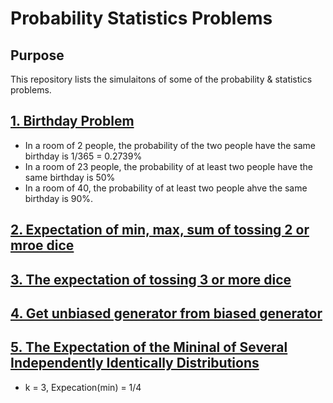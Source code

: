 # Probability Statistics Problems

## Purpose
This repository lists the simulaitons of some of the probability & statistics problems.

## [1. Birthday Problem](https://github.com/xslittlemaggie/Probability-Statistics-Problems/blob/master/Birthday_problem.ipynb)
- In a room of 2 people, the probability of the two people have the same birthday is 1/365 = 0.2739%
- In a room of 23 people, the probability of at least two people have the same birthday is 50%
- In a room of 40, the probability of at least two people ahve the same birthday is 90%.

## [2. Expectation of min, max, sum of tossing 2 or mroe dice](https://github.com/xslittlemaggie/Probability-Statistics-Problems/blob/master/Expectation%20of%20min%20max%20sum%20of%20tossing%202%20or%20more%20dice.ipynb)

## [3. The expectation of tossing 3 or more dice](https://github.com/xslittlemaggie/Probability-Statistics-Problems/blob/master/Strategy%20when%20to%20stop%20when%20tossing%203%20dice.ipynb)

## [4. Get unbiased generator from biased generator](https://github.com/xslittlemaggie/Probability-Statistics-Problems/blob/master/From_biased_to_unbiased_generator.ipynb)

## [5. The Expectation of the Mininal of Several Independently Identically Distributions](https://github.com/xslittlemaggie/Probability-Statistics-Problems/blob/master/%E5%A4%9A%E4%B8%AA%E7%8B%AC%E7%AB%8B%E5%90%8C%E5%88%86%E5%B8%83%E6%9C%80%E5%B0%8F_%E5%A4%A7%E6%9C%9F%E6%9C%9B.ipynb)

 - k = 3, Expecation(min) = 1/4
